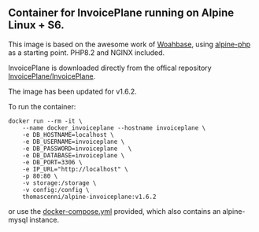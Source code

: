 ## Container for InvoicePlane running on Alpine Linux + S6.

This image is based on the awesome work of [Woahbase](https://github.com/woahbase), using [alpine-php](https://github.com/woahbase/alpine-php) as a starting point. PHP8.2 and NGINX included.

InvoicePlane is downloaded directly from the offical repository [InvoicePlane/InvoicePlane](https://github.com/InvoicePlane/InvoicePlane).

The image has been updated for v1.6.2.

To run the container:

```
docker run --rm -it \
    --name docker_invoiceplane --hostname invoiceplane \
    -e DB_HOSTNAME=localhost \
    -e DB_USERNAME=invoiceplane \
    -e DB_PASSWORD=invoiceplane   \
    -e DB_DATABASE=invoiceplane \
    -e DB_PORT=3306 \
    -e IP_URL="http://localhost" \
    -p 80:80 \
    -v storage:/storage \
    -v config:/config \
    thomascenni/alpine-invoiceplane:v1.6.2
```

or use the [docker-compose.yml](https://raw.githubusercontent.com/thomascenni/alpine-invoiceplane/master/docker-compose.yml) provided, which also contains an alpine-mysql instance.
